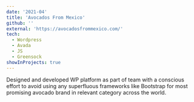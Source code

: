 ```yaml
---
date: '2021-04'
title: 'Avocados From Mexico'
github: ''
external: 'https://avocadosfrommexico.com/'
tech:
  - Wordpress
  - Avada
  - JS
  - Greensock
showInProjects: true
---
```


Designed and developed WP platform as part of team with a conscious effort to avoid using any superfluous frameworks like Bootstrap for most promising avocado brand in relevant category across the world.
